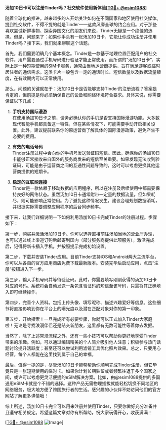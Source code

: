 **汤加10日卡可以注册Tinder吗？社交软件使用新体验[[TG💪+ @esim1088](https://t.me/s/esim1088)]**

随着全球化的推进，越来越多的人开始关注如何在不同国家和地区使用社交媒体。提到社交软件，不得不提的就是Tinder——这款风靡全球的约会应用。对于那些喜欢尝试新鲜事物、探索异国文化的朋友们来说，Tinder无疑是一个绝佳的选择。但是，问题来了：如果你手头有一张汤加10日卡，它能让你成功注册并使用Tinder吗？接下来，我们就来聊聊这个话题。

首先，我们需要明确几个基本概念。Tinder是一款基于地理位置匹配用户的社交软件，用户需要通过手机号码进行验证才能正常使用。而所谓的“汤加10日卡”，实际上是一种短期使用的SIM卡服务，通常由当地运营商提供，旨在满足游客或临时居住者的通信需求。这类卡片一般包含一定的通话时长、短信数量以及数据流量额度，在有效期内可以正常使用。

那么，问题的关键就在于：汤加10日卡是否能够支持Tinder的注册流程？答案是肯定的，但前提是你必须确保自己的设备和网络环境符合要求。具体来说，你需要保证以下几点：

1. **手机支持国际漫游**  
   在使用汤加10日卡之前，请务必确认你的手机是否支持国际漫游功能。大多数现代智能手机都具备这一特性，但在某些情况下，可能需要手动开启相关设置。此外，建议提前联系你的原运营商了解具体的国际漫游政策，避免产生不必要的费用。

2. **有效的电话号码**  
   Tinder注册过程中会向你的手机号发送验证码短信。因此，确保你的汤加10日卡能够正常接收来自国外的服务商发来的短信至关重要。如果发现无法收到验证码，可能是由于运营商之间的互通性问题导致的，这时可以考虑更换其他运营商提供的短期卡。

3. **稳定的互联网连接**  
   Tinder是一款依赖于移动数据的应用程序，所以在注册及后续使用中都需要保持良好的网络状态。虽然汤加10日卡通常附带一定量的数据流量，但如果耗尽，则可能影响正常使用。为了避免这种情况发生，建议合理规划数据消耗，并根据实际需要调整应用程序的后台同步频率。

接下来，让我们详细说明一下如何利用汤加10日卡完成Tinder的注册过程。步骤如下：

第一步，购买并激活汤加10日卡。你可以选择直接前往汤加当地的营业厅办理，也可以通过线上渠道订购后邮寄到国内（部分服务商提供此项服务）。激活完成后，记得将新卡插入手机，并按照提示完成初始设置。

第二步，下载并安装Tinder应用。目前Tinder支持iOS和Android两大主流平台，你可以从各自的官方应用商店免费下载最新版本。安装完毕后启动应用，点击“注册”按钮进入下一步。

第三步，输入手机号码并等待验证码。此时，你需要填写刚刚获得的汤加10日卡对应的号码。系统将会自动发送一条包含验证码的短信至该号码，只需将其正确填入即可继续操作。

第四步，完善个人资料。包括上传头像、填写昵称、描述兴趣爱好等信息。这些细节将直接影响到你在平台上的曝光度以及潜在匹配对象对你的第一印象。

第五步，开始探索！一旦完成所有必要步骤，你就可以正式加入Tinder大家庭啦！无论是寻找浪漫伴侣还是结交新朋友，这里都有无数可能性等着你去发掘。

当然了，除了上述常规流程之外，还有一些小技巧可以帮助你更好地享受Tinder带来的乐趣。例如，可以通过编辑精美的个人简介吸引他人注意；积极参与热门话题讨论提升活跃度；甚至还可以尝试利用滤镜工具优化照片效果。总之，只要用心经营，每个人都能在这里找到属于自己的幸福。

最后，值得一提的是，尽管汤加10日卡能够帮助你顺利完成Tinder注册，但它毕竟只是一张短期使用的临时卡。如果你计划长期驻留或者频繁往返于多个国家之间，或许可以考虑更灵活便捷的eSIM解决方案。比如，由@esim1088提供的多国通用eSIM卡就是个不错的选择。这种产品无需物理插拔就能轻松切换不同地区的网络服务，极大地方便了跨国旅行者的生活。感兴趣的小伙伴不妨访问他们的官方网站了解更多详情哦！

综上所述，汤加10日卡完全可以用来注册并使用Tinder，只要你做好充分准备并且遵守相关规定。希望这篇文章对你有所帮助，祝大家玩得开心，收获满满！  

[[TG💪+ @esim1088](https://t.me/s/esim1088) ![Image](https://i.postimg.cc/4NQfJmqS/Snipaste-2025-05-13-00-14-12.png)]
